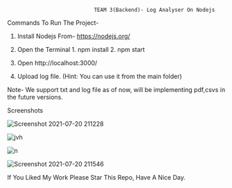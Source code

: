                                 TEAM 3(Backend)- Log Analyser On Nodejs

Commands To Run The Project-

1. Install Nodejs From- https://nodejs.org/

2. Open the Terminal
            1. npm install 
            2. npm start

3. Open http://localhost:3000/

4. Upload log file. (Hint: You can use it from the main folder)

Note- We support txt and log file as of now, will be implementing pdf,csvs in the future versions.


Screenshots

![Screenshot 2021-07-20 211228](https://user-images.githubusercontent.com/42762022/127743575-285bcc77-3ebb-461c-9728-d684b55d10c9.png)

![jvh](https://user-images.githubusercontent.com/42762022/127743583-fdc227c6-64d5-4777-b575-cb6973eae28d.png)

![n](https://user-images.githubusercontent.com/42762022/127743580-0beaeda6-b4a2-4e2c-bbad-24482a0174ec.png)

![Screenshot 2021-07-20 211546](https://user-images.githubusercontent.com/42762022/127743582-367f472f-d6d6-45df-9a89-d91fdbbbf3fc.png)



If You Liked My Work Please Star This Repo, Have A Nice Day.




